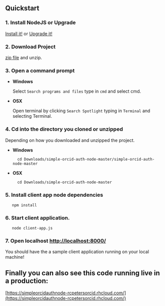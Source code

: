 ## Quickstart

### 1. Install NodeJS or Upgrade 

[Install it!](https://nodejs.org/)
or 
[Upgrade it!](http://davidwalsh.name/upgrade-nodejs)



### 2. Download Project

[zip file](https://github.com/rcpeters/simple-orcid-auth-node/archive/master.zip) and
 unzip.
   

### 3. Open a command prompt

* **Windows**
 
    Select `Search programs and files` type in `cmd` and select cmd.
    
* **OSX**
 
    Open terminal by clicking `Search Spotlight` typing in `Terminal` and selecting Terminal.


### 4. Cd into the directory you cloned or unzipped

Depending on how you downloaded and unzipped the project.

* **Windows**

        cd Downloads/simple-orcid-auth-node-master/simple-orcid-auth-node-master

* **OSX**
 

        cd Downloads/simple-orcid-auth-node-master


### 5. Install client app node dependencies

       npm install 

### 6. Start client application.

       node client-app.js

### 7. Open localhost [http://localhost:8000/](http://localhost:8000/)
You should have the a sample client application running on your local machine!

## Finally you can also see this code running live in a production:

[https://simpleorcidauthnode-rcpetersorcid.rhcloud.com/](https://simpleorcidauthnode-rcpetersorcid.rhcloud.com/)
